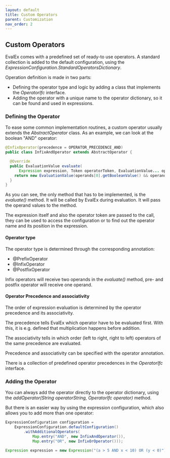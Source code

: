 ```yaml
---
layout: default
title: Custom Operators
parent: Customization
nav_order: 2
---
```


## Custom Operators

EvalEx comes with a predefined set of ready-to use operators.
A standard collection is added to the default configuration, using the
_ExpressionConfiguration.StandardOperatorsDictionary_.

Operation definition is made in two parts:

- Defining the operator type and logic by adding a class that implements the _OperatorIfc_
  interface.
- Adding the operator with a unique name to the operator dictionary, so it can be found and used in
  expressions.

### Defining the Operator

To ease some common implementation routines, a custom operator usually extends the
_AbstractOperator_ class.
As an example, we can look at the boolean "AND" operator:

```java
@InfixOperator(precedence = OPERATOR_PRECEDENCE_AND)
public class InfixAndOperator extends AbstractOperator {

  @Override
  public EvaluationValue evaluate(
      Expression expression, Token operatorToken, EvaluationValue... operands) {
    return new EvaluationValue(operands[0].getBooleanValue() && operands[1].getBooleanValue());
  }
}
```

As you can see, the only method that has to be implemented, is the _evaluate()_ method. It will be
called by EvalEx during evaluation. It will pass the operand values to the method.

The expression itself and also the operator token are passed to the call, they can be used to
access the configuration or to find out the operator name and its position in the expression.

#### Operator type

The operator type is determined through the corresponding annotation:

- @PrefixOperator
- @InfixOperator
- @PostfixOperator

Infix operators will receive two operands in the _evaluate()_ method, pre- and postfix operator will
receive one operand.

#### Operator Precedence and associativity

The order of expression evaluation is determined by the operator precedence and its associativity.

The precedence tells EvalEx which operator have to be evaluated first. With this, it is e.g. defined
that multiplication happens before addition.

The associativity tells in which order (left to right, right to left) operators of the same
precedence are evaluated.

Precedence and associativity can be specified with the operator annotation.

There is a collection of predefined operator precedences in the _OperatorIfc_ interface.

### Adding the Operator

You can always add the operator directly to the operator dictionary, using the
_addOperator(String operatorString, OperatorIfc operator)_ method.

But there is an easier way by using the expression configuration, which also allows you to add more
than one operator:

```java
ExpressionConfiguration configuration =
    ExpressionConfiguration.defaultConfiguration()
        .withAdditionalOperators(
            Map.entry("AND", new InfixAndOperator()),
            Map.entry("OR", new InfixOrOperator()));
    
Expression expression = new Expression("(a > 5 AND x < 10) OR (y < 0)");
```
